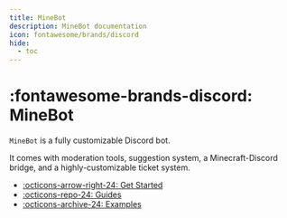 ```yaml
---
title: MineBot
description: MineBot documentation
icon: fontawesome/brands/discord
hide:
  - toc
---
```



# :fontawesome-brands-discord: MineBot

`MineBot` is a fully customizable Discord bot. 

It comes with moderation tools, suggestion system, a Minecraft-Discord bridge, and a highly-customizable ticket system. 

<div class="grid cards" markdown>

- [:octicons-arrow-right-24: Get Started](./getting_started/index.md)
- [:octicons-repo-24: Guides](./guides/index.md)
- [:octicons-archive-24: Examples](./examples/index.md)

</div>
